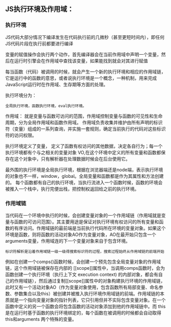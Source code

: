 ## JS执行环境及作用域：

### 执行环境
JS代码大部分情况下编译发生在代码执行前的几微秒（甚至更短时间内），即任何JS代码片段在执行前都要进行编译

变量的赋值操作会执行两个动作，首先编译器会在当前作用域中声明一个变量，然后在运行时引擎会在作用域中查找该变量，如果能找到就会对其进行赋值

每当函数（代码）被调用的时候，就会产生一个新的执行环境和相应的作用域链，它是运行中的函数的意思，或者说执行环境是一个概念，一种机制，用来完成JavaScript运行时在作用域、生存期等方面的处理。

执行环境分为：

	全局执行环境，函数执行环境，eval执行环境。
作用域： 就是变量与函数可访问的范围，作用域控制变量与函数的可见性和生命周期，分为全局作用域和函数作用域。 作用域负责收集并维护由所有声明的标识符（变量）组成的一系列查询，并实施一套规则，确定当前执行的代码对这些标识符的访问权限。


执行环境定义了变量， 定义了函数有权访问的其他数据，决定各自行为；每一个执行环境都有个与之相关的变量对象 VO,在这个环境中定义的所有变量和函数都保存在这个对象中，只有解析器在处理数据时候会在后台使用它。


最外围的执行环境是全局执行环境，根据在浏览器端还是node端，表示执行环境的对象也不一样，window，global。全局变量和函数都是作为其属性和方法创建的。
每个函数都有自己的执行环境，当执行流进入一个函数时候，函数的环境会被推入一个栈中，执行完便出栈，把控制权返回给之前的执行环境。
### 作用域链
当代码在一个环境中执行的时候，会创建变量对象的一个作用域链（作用域就是变量与函数的可访问范围）。其主要用途是保证对执行环境有权访问的所有变量和函数的有序访问。作用域链的最前端是当前执行代码所在环境的变量对象。如果这个环境是函数，则将函数的活动对象AO作为变量对象，AO在最开始只包含一个arguments变量，作用域连的下一个变量对象来自于包含环境。

	标识符解析是沿着作用域链一级一级得搜索标识符的过程，搜索过程始终从作用域链的前端开始
	
例如在创建一个comps()函数时候，会创建一个预先包含全局变量对象的作用域链，这个作用域链被保存在内部的   [[scope]]属性中，当调用comps函数时，会为函数创建一个执行环境（执行上下文 execution context) 的内部对象，都会有自己的作用域链），然后通过复制[[scope]]属性中的对象构建执行环境的作用域链，此时又有一个活动对象AO（作为变量对象使用，包含函数所有局部变量、命名参数、参数集合以及this）被创建并被推入执行环境作用域链的前端。作用域链的本质就是一个指向变量对象的指针列表，它只引用但并不实际包含变量对象。在一个函数中定义的另一个函数会将包含函数的活动对象添加到他的作用域链中。而 this 是在运行时基于函数的执行环境绑定的，每个函数在被调用的时候都会自动取得this和arguments 两个特殊的变量。
